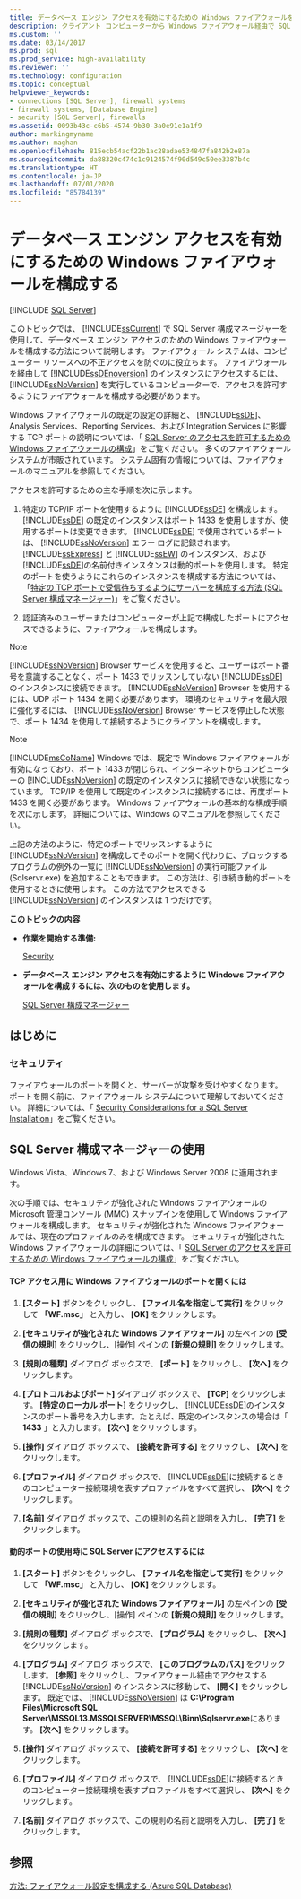 ```yaml
---
title: データベース エンジン アクセスを有効にするための Windows ファイアウォールを構成する | Microsoft Docs
description: クライアント コンピューターから Windows ファイアウォール経由で SQL Server データベース エンジンのインスタンスにアクセスできるよう、ファイアウォールを構成する方法を説明します。
ms.custom: ''
ms.date: 03/14/2017
ms.prod: sql
ms.prod_service: high-availability
ms.reviewer: ''
ms.technology: configuration
ms.topic: conceptual
helpviewer_keywords:
- connections [SQL Server], firewall systems
- firewall systems, [Database Engine]
- security [SQL Server], firewalls
ms.assetid: 0093b43c-c6b5-4574-9b30-3a0e91e1a1f9
author: markingmyname
ms.author: maghan
ms.openlocfilehash: 815ecb54acf22b1ac28adae534847fa842b2e87a
ms.sourcegitcommit: da88320c474c1c9124574f90d549c50ee3387b4c
ms.translationtype: HT
ms.contentlocale: ja-JP
ms.lasthandoff: 07/01/2020
ms.locfileid: "85784139"
---
```

# <a name="configure-a-windows-firewall-for-database-engine-access"></a>データベース エンジン アクセスを有効にするための Windows ファイアウォールを構成する
 [!INCLUDE [SQL Server](../../includes/applies-to-version/sqlserver.md)]


  このトピックでは、 [!INCLUDE[ssCurrent](../../includes/sscurrent-md.md)] で SQL Server 構成マネージャーを使用して、データベース エンジン アクセスのための Windows ファイアウォールを構成する方法について説明します。 ファイアウォール システムは、コンピューター リソースへの不正アクセスを防ぐのに役立ちます。 ファイアウォールを経由して [!INCLUDE[ssDEnoversion](../../includes/ssdenoversion-md.md)] のインスタンスにアクセスするには、 [!INCLUDE[ssNoVersion](../../includes/ssnoversion-md.md)] を実行しているコンピューターで、アクセスを許可するようにファイアウォールを構成する必要があります。  
  
 Windows ファイアウォールの既定の設定の詳細と、 [!INCLUDE[ssDE](../../includes/ssde-md.md)]、Analysis Services、Reporting Services、および Integration Services に影響する TCP ポートの説明については、「 [SQL Server のアクセスを許可するための Windows ファイアウォールの構成](../../sql-server/install/configure-the-windows-firewall-to-allow-sql-server-access.md)」をご覧ください。 多くのファイアウォール システムが市販されています。 システム固有の情報については、ファイアウォールのマニュアルを参照してください。  
  
 アクセスを許可するための主な手順を次に示します。  
  
1.  特定の TCP/IP ポートを使用するように [!INCLUDE[ssDE](../../includes/ssde-md.md)] を構成します。 [!INCLUDE[ssDE](../../includes/ssde-md.md)] の既定のインスタンスはポート 1433 を使用しますが、使用するポートは変更できます。 [!INCLUDE[ssDE](../../includes/ssde-md.md)] で使用されているポートは、 [!INCLUDE[ssNoVersion](../../includes/ssnoversion-md.md)] エラー ログに記録されます。 [!INCLUDE[ssExpress](../../includes/ssexpress-md.md)] と [!INCLUDE[ssEW](../../includes/ssew-md.md)] のインスタンス、および[!INCLUDE[ssDE](../../includes/ssde-md.md)]の名前付きインスタンスは動的ポートを使用します。 特定のポートを使うようにこれらのインスタンスを構成する方法については、「[特定の TCP ポートで受信待ちするようにサーバーを構成する方法 &#40;SQL Server 構成マネージャー&#41;](../../database-engine/configure-windows/configure-a-server-to-listen-on-a-specific-tcp-port.md)」をご覧ください。  
  
2.  認証済みのユーザーまたはコンピューターが上記で構成したポートにアクセスできるように、ファイアウォールを構成します。  
  
> [!NOTE]  
>  [!INCLUDE[ssNoVersion](../../includes/ssnoversion-md.md)] Browser サービスを使用すると、ユーザーはポート番号を意識することなく、ポート 1433 でリッスンしていない [!INCLUDE[ssDE](../../includes/ssde-md.md)] のインスタンスに接続できます。 [!INCLUDE[ssNoVersion](../../includes/ssnoversion-md.md)] Browser を使用するには、UDP ポート 1434 を開く必要があります。 環境のセキュリティを最大限に強化するには、 [!INCLUDE[ssNoVersion](../../includes/ssnoversion-md.md)] Browser サービスを停止した状態で、ポート 1434 を使用して接続するようにクライアントを構成します。  
  
> [!NOTE]  
>  [!INCLUDE[msCoName](../../includes/msconame-md.md)] Windows では、既定で Windows ファイアウォールが有効になっており、ポート 1433 が閉じられ、インターネットからコンピューターの [!INCLUDE[ssNoVersion](../../includes/ssnoversion-md.md)] の既定のインスタンスに接続できない状態になっています。 TCP/IP を使用して既定のインスタンスに接続するには、再度ポート 1433 を開く必要があります。 Windows ファイアウォールの基本的な構成手順を次に示します。 詳細については、Windows のマニュアルを参照してください。  
  
 上記の方法のように、特定のポートでリッスンするように [!INCLUDE[ssNoVersion](../../includes/ssnoversion-md.md)] を構成してそのポートを開く代わりに、ブロックするプログラムの例外の一覧に [!INCLUDE[ssNoVersion](../../includes/ssnoversion-md.md)] の実行可能ファイル (Sqlservr.exe) を追加することもできます。 この方法は、引き続き動的ポートを使用するときに使用します。 この方法でアクセスできる [!INCLUDE[ssNoVersion](../../includes/ssnoversion-md.md)] のインスタンスは 1 つだけです。  
  
 **このトピックの内容**  
  
-   **作業を開始する準備:**  
  
     [Security](#Security)  
  
-   **データベース エンジン アクセスを有効にするように Windows ファイアウォールを構成するには、次のものを使用します。**  
  
     [SQL Server 構成マネージャー](#SSMSProcedure)  
  
## <a name="before-you-begin"></a>はじめに  
  
###  <a name="security"></a><a name="Security"></a> セキュリティ  
 ファイアウォールのポートを開くと、サーバーが攻撃を受けやすくなります。 ポートを開く前に、ファイアウォール システムについて理解しておいてください。 詳細については、「 [Security Considerations for a SQL Server Installation](../../sql-server/install/security-considerations-for-a-sql-server-installation.md)」をご覧ください。  
  
##  <a name="using-sql-server-configuration-manager"></a><a name="SSMSProcedure"></a> SQL Server 構成マネージャーの使用  
 Windows Vista、Windows 7、および Windows Server 2008 に適用されます。  
  
 次の手順では、セキュリティが強化された Windows ファイアウォールの Microsoft 管理コンソール (MMC) スナップインを使用して Windows ファイアウォールを構成します。 セキュリティが強化された Windows ファイアウォールでは、現在のプロファイルのみを構成できます。 セキュリティが強化された Windows ファイアウォールの詳細については、「 [SQL Server のアクセスを許可するための Windows ファイアウォールの構成](../../sql-server/install/configure-the-windows-firewall-to-allow-sql-server-access.md)」をご覧ください。  
  
#### <a name="to-open-a-port-in-the-windows-firewall-for-tcp-access"></a>TCP アクセス用に Windows ファイアウォールのポートを開くには  
  
1.  **[スタート]** ボタンをクリックし、 **[ファイル名を指定して実行]** をクリックして **「WF.msc」** と入力し、 **[OK]** をクリックします。  
  
2.  **[セキュリティが強化された Windows ファイアウォール]** の左ペインの **[受信の規則]** をクリックし、[操作] ペインの **[新規の規則]** をクリックします。  
  
3.  **[規則の種類]** ダイアログ ボックスで、 **[ポート]** をクリックし、 **[次へ]** をクリックします。  
  
4.  **[プロトコルおよびポート]** ダイアログ ボックスで、 **[TCP]** をクリックします。 **[特定のローカル ポート]** をクリックし、 [!INCLUDE[ssDE](../../includes/ssde-md.md)]のインスタンスのポート番号を入力します。たとえば、既定のインスタンスの場合は「 **1433** 」と入力します。 **[次へ]** をクリックします。  
  
5.  **[操作]** ダイアログ ボックスで、 **[接続を許可する]** をクリックし、 **[次へ]** をクリックします。  
  
6.  **[プロファイル]** ダイアログ ボックスで、 [!INCLUDE[ssDE](../../includes/ssde-md.md)]に接続するときのコンピューター接続環境を表すプロファイルをすべて選択し、 **[次へ]** をクリックします。  
  
7.  **[名前]** ダイアログ ボックスで、この規則の名前と説明を入力し、 **[完了]** をクリックします。  
  
#### <a name="to-open-access-to-sql-server-when-using-dynamic-ports"></a>動的ポートの使用時に SQL Server にアクセスするには  
  
1.  **[スタート]** ボタンをクリックし、 **[ファイル名を指定して実行]** をクリックして **「WF.msc」** と入力し、 **[OK]** をクリックします。  
  
2.  **[セキュリティが強化された Windows ファイアウォール]** の左ペインの **[受信の規則]** をクリックし、[操作] ペインの **[新規の規則]** をクリックします。  
  
3.  **[規則の種類]** ダイアログ ボックスで、 **[プログラム]** をクリックし、 **[次へ]** をクリックします。  
  
4.  **[プログラム]** ダイアログ ボックスで、 **[このプログラムのパス]** をクリックします。 **[参照]** をクリックし、ファイアウォール経由でアクセスする [!INCLUDE[ssNoVersion](../../includes/ssnoversion-md.md)] のインスタンスに移動して、 **[開く]** をクリックします。 既定では、 [!INCLUDE[ssNoVersion](../../includes/ssnoversion-md.md)] は **C:\Program Files\Microsoft SQL Server\MSSQL13.MSSQLSERVER\MSSQL\Binn\Sqlservr.exe**にあります。 **[次へ]** をクリックします。  
  
5.  **[操作]** ダイアログ ボックスで、 **[接続を許可する]** をクリックし、 **[次へ]** をクリックします。  
  
6.  **[プロファイル]** ダイアログ ボックスで、 [!INCLUDE[ssDE](../../includes/ssde-md.md)]に接続するときのコンピューター接続環境を表すプロファイルをすべて選択し、 **[次へ]** をクリックします。  
  
7.  **[名前]** ダイアログ ボックスで、この規則の名前と説明を入力し、 **[完了]** をクリックします。  
  
## <a name="see-also"></a>参照  
 [方法: ファイアウォール設定を構成する (Azure SQL Database)](https://azure.microsoft.com/documentation/articles/sql-database-configure-firewall-settings/)  
  
  
